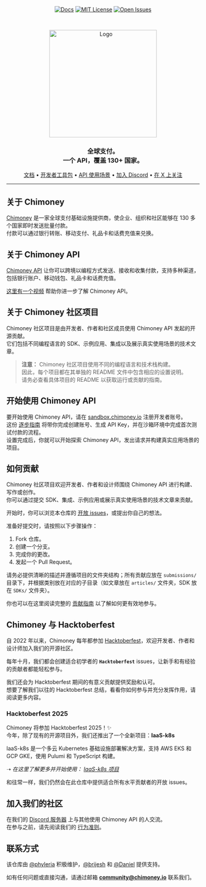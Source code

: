 <div align="center">
  
[![Docs](https://img.shields.io/badge/docs-chimoney.readme.io-blue)](https://chimoney.readme.io/reference/introduction)
[![MIT License](https://img.shields.io/badge/license-MIT-green)](https://github.com/Chimoney/chimoney-community-projects?tab=MIT-1-ov-file)
[![Open Issues](https://img.shields.io/github/issues/Chimoney/chimoney-community-projects)](https://github.com/Chimoney/chimoney-community-projects/issues)

</div>

&nbsp;

<div align="center" id="initial">
  <a href="https://chimoney.io/" target="_blank">
  <picture>
    <img src="https://chimoney.io/assets/icons/chimoney-purple-logo.svg" width="280" alt="Logo"/>
  </picture>
  </a>
</div>

<h3 align="center">
  全球支付。  
  <br/>
  一个 API，覆盖 130+ 国家。 <br/>
</h3>

<div align="center">
  
  [文档](https://chimoney.readme.io/reference/introduction) • [开发者工具包](https://chimoney.io/toolkit/) • [API 使用场景](https://chimoney.io/api-use-cases/) • [加入 Discord](https://discord.gg/TsyKnzT4qV) • [在 X 上关注](https://x.com/chimoney_io)
  
</div>

---

## 关于 Chimoney

[Chimoney](https://chimoney.io/) 是一家全球支付基础设施提供商，使企业、组织和社区能够在 130 多个国家即时发送批量付款。  
付款可以通过银行转账、移动支付、礼品卡和话费充值来兑换。

## 关于 Chimoney API

[Chimoney API](https://chimoney.readme.io/reference/introduction) 让你可以跨境以编程方式发送、接收和收集付款，支持多种渠道，包括银行账户、移动钱包、礼品卡和话费充值。  

[这里有一个视频](https://www.youtube.com/watch?v=VItvZbPH9cU&t=4s) 帮助你进一步了解 Chimoney API。

## 关于 Chimoney 社区项目

Chimoney 社区项目是由开发者、作者和社区成员使用 Chimoney API 发起的开源贡献。  
它们包括不同编程语言的 SDK、示例应用、集成以及展示真实使用场景的技术文章。  

> **注意：** Chimoney 社区项目使用不同的编程语言和技术栈构建。  
> 因此，每个项目都在其单独的 README 文件中包含相应的设置说明。  
> 请务必查看具体项目的 README 以获取运行或贡献的指南。

## 开始使用 Chimoney API

要开始使用 Chimoney API，请在 [sandbox.chimoney.io](https://sandbox.chimoney.io) 注册开发者账号。  
这份 [逐步指南](https://www.loom.com/share/436303eb69c44f0d9757ea0c655bed89?sid=b6a0f661-721c-4731-9873-ae6f2d25780) 将带你完成创建账号、生成 API Key，并在沙箱环境中完成首次测试付款的流程。  
设置完成后，你就可以开始探索 Chimoney API，发出请求并构建真实应用场景的项目。

## 如何贡献

Chimoney 社区项目欢迎开发者、作者和设计师围绕 Chimoney API 进行构建、写作或创作。  
你可以通过提交 SDK、集成、示例应用或展示真实使用场景的技术文章来贡献。  

开始时，你可以浏览本仓库的 [开放 issues](https://github.com/Chimoney/chimoney-community-projects/issues)，或提出你自己的想法。  

准备好提交时，请按照以下步骤操作：  

1. Fork 仓库。  
2. 创建一个分支。  
3. 完成你的更改。  
4. 发起一个 Pull Request。  

请务必提供清晰的描述并遵循项目的文件夹结构；所有贡献应放在 `submissions/` 目录下，并根据类别放在对应的子目录（如文章放在 `articles/` 文件夹，SDK 放在 `SDKs/` 文件夹）。  

你也可以在这里阅读完整的 [贡献指南](/CONTRIBUTING.md) 以了解如何更有效地参与。

## Chimoney 与 Hacktoberfest

自 2022 年以来，Chimoney 每年都参加 [Hacktoberfest](https://hacktoberfest.com/)，欢迎开发者、作者和设计师加入我们的开源社区。  

每年十月，我们都会创建适合初学者的 **`Hacktoberfest`** issues，让新手和有经验的贡献者都能轻松参与。  

我们还会为 Hacktoberfest 期间的有意义贡献提供奖励和认可。  
想要了解我们以往的 Hacktoberfest 总结，看看你如何参与并充分发挥作用，请阅读更多内容。

### Hacktoberfest 2025  

Chimoney 将参加 Hacktoberfest 2025！✨  
今年，除了现有的开源项目外，我们还推出了一个全新项目：**IaaS-k8s**  

IaaS-k8s 是一个多云 Kubernetes 基础设施部署解决方案，支持 AWS EKS 和 GCP GKE，使用 Pulumi 和 TypeScript 构建。  

➝ _在这里了解更多并开始使用：_ [_IaaS-k8s 项目_](https://github.com/Chimoney/Iaas)

和往常一样，我们仍然会在此仓库中提供适合所有水平贡献者的开放 issues。

## 加入我们的社区

在我们的 [Discord 服务器](https://discord.gg/TsyKnzT4qV) 上与其他使用 Chimoney API 的人交流。  
在参与之前，请先阅读我们的 [行为准则](https://github.com/Chimoney/chimoney-community-projects/blob/main/CODE_OF_CONDUCT.md)。

## 联系方式

该仓库由 [@phyleria](https://github.com/phyleria) 积极维护，[@brijesh](https://github.com/brijeshthummar02) 和 [@Daniel](https://github.com/Danbaba1) 提供支持。  

如有任何问题或直接沟通，请通过邮箱 **<community@chimoney.io>** 联系我们。
